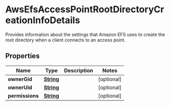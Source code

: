 

# AwsEfsAccessPointRootDirectoryCreationInfoDetails

Provides information about the settings that Amazon EFS uses to create the root directory when a client connects to an access point. 

## Properties

| Name | Type | Description | Notes |
|------------ | ------------- | ------------- | -------------|
|**ownerGid** | [**String**](String.md) |  |  [optional] |
|**ownerUid** | [**String**](String.md) |  |  [optional] |
|**permissions** | [**String**](String.md) |  |  [optional] |



